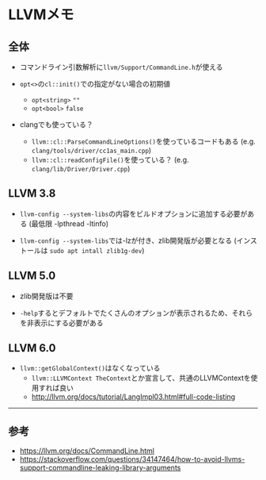 # LLVMメモ

## 全体

* コマンドライン引数解析に`llvm/Support/CommandLine.h`が使える

* `opt<>`の`cl::init()`での指定がない場合の初期値
    * `opt<string>` `""`
    * `opt<bool>` `false`

* clangでも使っている？
    * `llvm::cl::ParseCommandLineOptions()`を使っているコードもある
      (e.g. `clang/tools/driver/cc1as_main.cpp`)
    * `llvm::cl::readConfigFile()`を使っている？
      (e.g. `clang/lib/Driver/Driver.cpp`)


## LLVM 3.8

* `llvm-config --system-libs`の内容をビルドオプションに追加する必要がある
  (最低限 -lpthread -ltinfo)

* `llvm-config --system-libs`では-lzが付き、zlib開発版が必要となる
  (インストールは `sudo apt intall zlib1g-dev`)


## LLVM 5.0

* zlib開発版は不要

* `-help`するとデフォルトでたくさんのオプションが表示されるため、それらを非表示にする必要がある


## LLVM 6.0

* `llvm::getGlobalContext()`はなくなっている
    * `llvm::LLVMContext TheContext`とか宣言して、共通のLLVMContextを使用すれば良い
    * <http://llvm.org/docs/tutorial/LangImpl03.html#full-code-listing>


---


## 参考
* <https://llvm.org/docs/CommandLine.html>
* <https://stackoverflow.com/questions/34147464/how-to-avoid-llvms-support-commandline-leaking-library-arguments>


